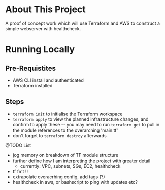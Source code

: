 # About This Project

A proof of concept work which will use Terraform and AWS to construct a simple webserver with healthcheck.

# Running Locally

## Pre-Requistites
- AWS CLI install and authenticated
- Terraform installed

## Steps
- `terraform init` to initialise the Terraform workspace
- `terraform apply` to view the planned infrastructure changes, and confirm to apply these
-- you may need to run `terraform get` to pull in the module references to the overarching 'main.tf'
- don't forget to `terraform destroy` afterwards


@TODO List
- jog memory on breakdown of TF module structure
- further define how I am interpreting the project with greater detail
    - currently: VPC, subnets, SGs, EC2, healthcheck
- tf fmt !!
- extrapolate overacrhing config, add tags (?)
- healthcheck in aws, or bashscript to ping with updates etc?